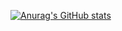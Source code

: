 
[![Anurag's GitHub stats](https://github-readme-stats.vercel.app/api?username=FakeEnd)](https://github.com/anuraghazra/github-readme-stats)
